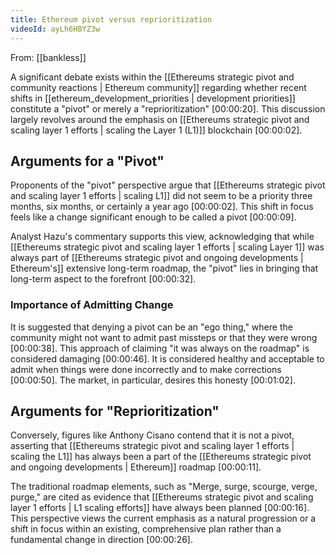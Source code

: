 ```yaml
---
title: Ethereum pivot versus reprioritization
videoId: ayLh6HBYZ3w
---
```


From: [[bankless]] <br/> 

A significant debate exists within the [[Ethereums strategic pivot and community reactions | Ethereum community]] regarding whether recent shifts in [[ethereum_development_priorities | development priorities]] constitute a "pivot" or merely a "reprioritization" <a class="yt-timestamp" data-t="00:00:20">[00:00:20]</a>. This discussion largely revolves around the emphasis on [[Ethereums strategic pivot and scaling layer 1 efforts | scaling the Layer 1 (L1)]] blockchain <a class="yt-timestamp" data-t="00:00:02">[00:00:02]</a>.

## Arguments for a "Pivot"

Proponents of the "pivot" perspective argue that [[Ethereums strategic pivot and scaling layer 1 efforts | scaling L1]] did not seem to be a priority three months, six months, or certainly a year ago <a class="yt-timestamp" data-t="00:00:02">[00:00:02]</a>. This shift in focus feels like a change significant enough to be called a pivot <a class="yt-timestamp" data-t="00:00:09">[00:00:09]</a>.

Analyst Hazu's commentary supports this view, acknowledging that while [[Ethereums strategic pivot and scaling layer 1 efforts | scaling Layer 1]] was always part of [[Ethereums strategic pivot and ongoing developments | Ethereum's]] extensive long-term roadmap, the "pivot" lies in bringing that long-term aspect to the forefront <a class="yt-timestamp" data-t="00:00:32">[00:00:32]</a>.

### Importance of Admitting Change
It is suggested that denying a pivot can be an "ego thing," where the community might not want to admit past missteps or that they were wrong <a class="yt-timestamp" data-t="00:00:38">[00:00:38]</a>. This approach of claiming "it was always on the roadmap" is considered damaging <a class="yt-timestamp" data-t="00:00:46">[00:00:46]</a>. It is considered healthy and acceptable to admit when things were done incorrectly and to make corrections <a class="yt-timestamp" data-t="00:00:50">[00:00:50]</a>. The market, in particular, desires this honesty <a class="yt-timestamp" data-t="00:01:02">[00:01:02]</a>.

## Arguments for "Reprioritization"

Conversely, figures like Anthony Cisano contend that it is not a pivot, asserting that [[Ethereums strategic pivot and scaling layer 1 efforts | scaling the L1]] has always been a part of the [[Ethereums strategic pivot and ongoing developments | Ethereum]] roadmap <a class="yt-timestamp" data-t="00:00:11">[00:00:11]</a>.

The traditional roadmap elements, such as "Merge, surge, scourge, verge, purge," are cited as evidence that [[Ethereums strategic pivot and scaling layer 1 efforts | L1 scaling efforts]] have always been planned <a class="yt-timestamp" data-t="00:00:16">[00:00:16]</a>. This perspective views the current emphasis as a natural progression or a shift in focus within an existing, comprehensive plan rather than a fundamental change in direction <a class="yt-timestamp" data-t="00:00:26">[00:00:26]</a>.